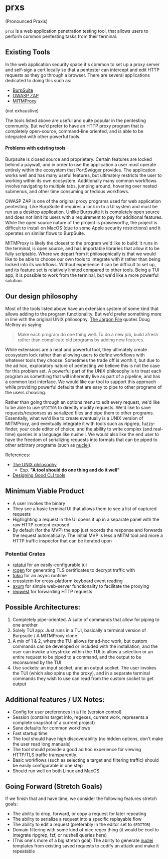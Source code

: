 # prxs

(Pronounced Praxis)

`prxs` is a web application penetration testing tool, that allows users to perform common pentesting tasks from their terminal.

## Existing Tools
In the web application security space it's common to set up a proxy server and self-sign a cert locally so that a pentester can intercept and edit HTTP requests as they go through a browser. There are several applications dedicated to doing this such as:

- [BurpSuite](https://portswigger.net/burp)
- [OWASP ZAP](https://www.zaproxy.org/)
- [MITMProxy](https://mitmproxy.org/)

(not exhaustive)

The tools listed above are useful and quite popular in the pentesting community. But we'd prefer to have an HTTP proxy program that is completely open-source, command-line oriented, and is able to be integrated with other powerful tools.

#### Problems with existing tools
Burpsuite is closed source and proprietary. Certain features are locked behind a paywall, and in order to use the application a user must operate entirely within the ecosystem that PortSwigger provides. The application works well and has many useful features, but ultimately restricts the user to working within its own ecosystem. Additionally many common workflows involve navigating to multiple tabs, jumping around, hovering over nested submenus, and other time consuming or tedious workflows.

OWASP ZAP is one of the original proxy programs used for web application pentesting. Like BurpSuite it requires a lock in to a UI system and must be run as a desktop application. Unlike Burpsuite it is completely open source and does not limit its users with a requirement to pay for additional features. While the open source nature of the project is praiseworthy, the project is difficult to install on MacOS (due to some Apple security restrictions) and it operates on similar flows to BurpSuite.

MITMProxy is likely the closest to the program we'd like to build: It runs in the terminal, is open source, and has importable libraries that allow it to be fully scriptable. Where we depart from it philosophically is that we would like to be able to choose our own tools to integrate with it rather than being locked into its workflows. Without experience it can be difficult to set up, and its feature set is relatively limited compared to other tools. Being a TUI app, it is possible to work from the terminal, but we'd like a more powerful solution.

## Our design philosophy

Most of the tools listed above have an extension system of some kind that allows adding to the program functionality. But we'd prefer something more in line with the original UNIX philosophy. [The Jargon File](http://www.catb.org/~esr/writings/taoup/html/ch01s06.html) quotes Doug McIlroy as saying:

> Make each program do one thing well. To do a new job, build afresh rather than complicate old programs by adding new features.

While extensions are a neat and powerful tool, they ultimately create ecosystem lock rather than allowing users to define workflows with whatever tools they choose. Sometimes the trade off is worth it, but due to the ad hoc, exploratory nature of pentesting we believe this is not the case for this problem set. A powerful part of the UNIX philosophy is to treat each program as something that will inherently live as part of a pipeline, and has a common text interface. We would like our tool to support this approach while providing powerful defaults that are easy to pipe to other programs of the users choosing.

Rather than going through an options menu to edit every request, we'd like to be able to use `$EDITOR` to directly modify requests. We'd like to save requests/responses as serialized files and pipe them to other programs. Essentially, what we'd like to create eventually is a UNIX version of MITMProxy, and eventually integrate it with tools such as ripgrep, fuzzy-finder, your code editor of choice, and the ability to write complex (and real-time) queries in a language like nushell. We would also like the end user to have the freedom of serializing requests into formats that can be piped to other arbitrary programs (such as [nuclei](https://github.com/projectdiscovery/nuclei)).

References:

- [The UNIX philosophy](http://www.catb.org/~esr/writings/taoup/html/ch01s08.html)
  - Esp. **"A tool should do one thing and do it well"**
- [Designing Good CLI tools](https://clig.dev/)


## Minimum Viable Product

- A user invokes the binary
- They see a basic terminal UI that allows them to see a list of captured requests
- Highlighting a request in the UI opens it up in a separate panel with the raw HTTP content exposed
- By default (for the MVP) the app just records the response and forwards the request automatically. The initial MVP is less a MITM tool and more a HTTP traffic inspector that can be iterated upon

### Potential Crates

- [ratatui](https://crates.io/crates/ratatui) for an easily-configurable tui
- [rcgen](https://crates.io/crates/rcgen) for generating TLS certificates to decrypt traffic with
- [tokio](https://crates.io/crates/tokio) for an async runtime
- [crossterm](https://crates.io/crates/crossterm) for cross-platform keyboard event reading
- [axum](https://crates.io/crates/axum) for simple web-server functionality to facilitate the proxying
- [reqwest](https://crates.io/crates/reqwest) for forwarding HTTP requests

## Possible Architectures:

1. Completely pipe-oriented. A suite of commands that allow for piping to one another
2. Solely TUI app: Just runs in a TUI, basically a terminal version of Burpsuite / A MITMProxy clone
3. A mix of 1 & 2, where the TUI allows for ad-hoc work, but custom commands can be developed or included with the installation, and the user can invoke a keystroke within the TUI to allow a selection or an entire request to be piped to a command, and the output to be reconsumed by the TUI
4. Use sockets: an input socket, and an output socket. The user invokes the TUI (which also spins up the proxy), and in a separate terminal commands they wish to use can read from the custom socket to get output

## Additional features / UX Notes:

- Config for user preferences in a file (version control)
- Session (contains target info, regexes, current work, represents a complete snapshot of a current project)
- Sane defaults for common workflows
- Fast startup time
- The tool should have high discoverability (no hidden options, don't make the user read long manuals)
- The tool should provide a good ad hoc experience for viewing HTTP/TLS traffic transparently.
- Basic workflows (such as selecting a target and filtering traffic) should be easily configurable in one step
- Should run well on both Linux and MacOS

## Going Forward (Stretch Goals)
If we finish that and have time, we consider the following features stretch goals:

- The ability to drop, forward, or copy a request for later repeating
- The ability to serialize a request into a specific replayable flow
- The ability to edit a request (preferably in the editor set to `$EDITOR`)
- Domain filtering with some kind of nice regex thing (it would be cool to integrate ripgrep, fzf, or nushell queries here)
- (This one's more of a big stretch goal) The ability to generate [nuclei](https://github.com/projectdiscovery/nuclei) templates from existing saved requests to codify an attack and make it repeatable
